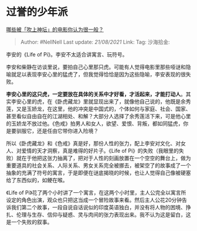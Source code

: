 # 过誉的少年派
[哪些被「吹上神坛」的电影你认为很一般？](https://www.zhihu.com/question/277891862/answer/398774473)

> Author: #NellNell
> Last update: *21/08/2021*
> Link:
> Tag:
> 沙海拾金:

李安的《Life of Pi》。李安不太适合讲寓言、玩符号。

李安和柴静在访谈里说，要拍自己心里那只虎。可能有人觉得电影里那些哑谜和隐喻就足以表现李安心里的猛虎了，但我觉得恰恰是因为这些隐喻，李安表现的很失败。

**李安心里的这只虎，一定要放在具体的关系中才好看，才活起来，才能打动人**。其实李安心里的虎，在《卧虎藏龙》里就显现出来了，就像他自己说的，他既是余秀莲，又是玉娇龙，在这里，他的冲突是中国式的，个体如何与家庭、社会、国家、甚至看似自由自在的江湖相处、和解？大部分人选择了余秀莲活下来，可是他心里的玉娇龙不放过他。《色戒》拍男人和女人，欲望、爱恨、背叛，都如同猛虎，你是要驯服它，还是任由它带你进入险境？

所以《卧虎藏龙》和《色戒》真是好，那份人性的张力，配上李安对文化、对女人、对爱情的天才洞察，真是难得的好片子。《Life of Pi》的失败（我眼里的失败）就在于他把这张力抽离了，把对于人性的刻画放置在一个空空的舞台上，做为重要道具的社会关系、人际关系、男女关系完全被挪去，被架空了的故事成了一个抽象的充满了符号的寓言，于是即便在谜底揭晓的时候，也让人觉得自己像被硬塞给了东西似的，如鲠在喉。

《Life of Pi》花了两个小时讲了一个寓言，在这两个小时里，主人公完全以寓言所设定的角色出演，观众也只把这当成一个冒险故事来看。然后主人公花20分钟告诉我们第二个故事，一段自说自话说似的印度英语独白，并没有将人物的困境、挣扎、伦理与生存、信仰与疑惑、灵与肉间的张力表现出来。我不认为这是留白，这是一个失败的叙事。
